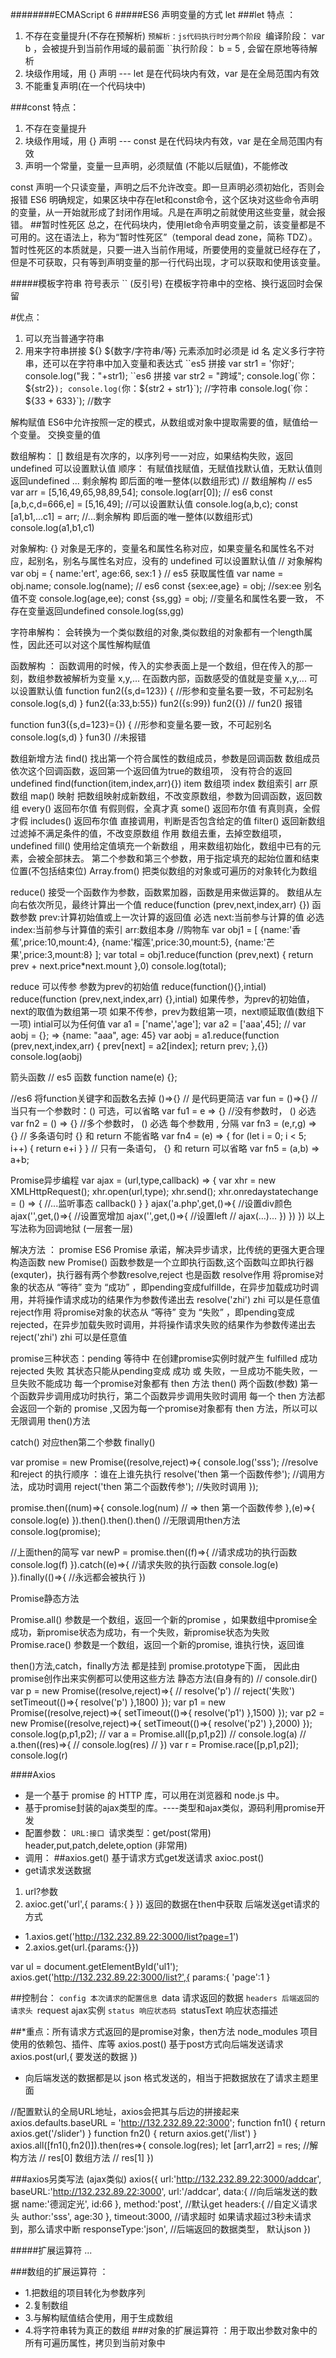 ########ECMAScript 6
#####ES6 声明变量的方式 let
###let 特点 ：
1. 不存在变量提升(不存在预解析)
``预解析：js代码执行时分两个阶段
``编译阶段： var b ，会被提升到当前作用域的最前面
``执行阶段： b = 5 , 会留在原地等待解析
2. 块级作用域，用 {} 声明 --- let 是在代码块内有效，var 是在全局范围内有效
3. 不能重复声明(在一个代码块中)

###const 特点：
1. 不存在变量提升
2. 块级作用域，用 {} 声明 --- const 是在代码块内有效，var 是在全局范围内有效
3. 声明一个常量，变量一旦声明，必须赋值 (不能以后赋值)，不能修改

const 声明一个只读变量，声明之后不允许改变。即一旦声明必须初始化，否则会报错
ES6 明确规定，如果区块中存在let和const命令，这个区块对这些命令声明的变量，从一开始就形成了封闭作用域。凡是在声明之前就使用这些变量，就会报错。
##暂时性死区
总之，在代码块内，使用let命令声明变量之前，该变量都是不可用的。这在语法上，称为“暂时性死区”（temporal dead zone，简称 TDZ）。暂时性死区的本质就是，只要一进入当前作用域，所要使用的变量就已经存在了，但是不可获取，只有等到声明变量的那一行代码出现，才可以获取和使用该变量。


#####模板字符串
符号表示 `` (反引号) 
在模板字符串中的空格、换行返回时会保留

#优点：
1. 可以充当普通字符串
2. 用来字符串拼接 ${} ${数字/字符串/等} 元素添加时必须是 id 名
  定义多行字符串，还可以在字符串中加入变量和表达式
``es5 拼接
var str1 = '你好';
	console.log("我："+str1);
``es6 拼接
	var str2 = "跨域";
	console.log(`你：${str2}`);
	console.log(`你：${str2 + str1}`); //字符串
	console.log(`你：${33 + 633}`); //数字


解构赋值
ES6中允许按照一定的模式，从数组或对象中提取需要的值，赋值给一个变量。
交换变量的值

数组解构： [] 数组是有次序的，以序列号一一对应，如果结构失败，返回undefined
可以设置默认值
顺序： 有赋值找赋值，无赋值找默认值，无默认值则返回undefined
... 剩余解构 即后面的唯一整体(以数组形式)
// 数组解构
// es5
var arr = [5,16,49,65,98,89,54];
console.log(arr[0]);
// es6
const [a,b,c,d=666,e] = [5,16,49]; //可以设置默认值
console.log(a,b,c);
const [a1,b1,...c1] = arr; //...剩余解构 即后面的唯一整体(以数组形式)
console.log(a1,b1,c1)


对象解构: {} 对象是无序的，变量名和属性名称对应，如果变量名和属性名不对应，起别名，别名与属性名对应，没有的 undefined
可以设置默认值
// 对象解构
var obj = {
name:'ert',
age:66,
sex:1
}
// es5 获取属性值
var name = obj.name;
console.log(name);
// es6
const {sex:ee,age} = obj;   //sex:ee 别名 值不变
console.log(age,ee);
const {ss,gg} = obj;       //变量名和属性名要一致， 不存在变量返回undefined
console.log(ss,gg)


字符串解构： 会转换为一个类似数组的对象,类似数组的对象都有一个length属性，因此还可以对这个属性解构赋值

函数解构 ： 函数调用的时候，传入的实参表面上是一个数组，但在传入的那一刻，数组参数被解析为变量 x,y,... 在函数内部，函数感受的值就是变量 x,y,...
可以设置默认值
function fun2({s,d=123}) { //形参和变量名要一致，不可起别名
console.log(s,d)
}
fun2({a:33,b:55})
fun2({s:99})
fun2({})
// fun2() 报错

function fun3({s,d=123}={}) { //形参和变量名要一致，不可起别名
console.log(s,d)
}
fun3() //未报错


数组新增方法
find() 		找出第一个符合属性的数组成员，参数是回调函数 数组成员依次这个回调函数，返回第一个返回值为true的数组项， 没有符合的返回undefined
find(function(item,index,arr){})
item 数组项
index 数组索引
arr 原数组
map() 		映射 把数组映射成新数组，不改变原数组，参数为回调函数，返回数组
every() 	返回布尔值 有假则假，全真才真
some() 		返回布尔值 有真则真，全假才假
includes() 返回布尔值 直接调用，判断是否包含给定的值
filter() 	返回新数组 过滤掉不满足条件的值，不改变原数组
作用 数组去重，去掉空数组项，undefined
fill() 		使用给定值填充一个新数组 ，用来数组初始化，数组中已有的元素，会被全部抹去。
第二个参数和第三个参数，用于指定填充的起始位置和结束位置(不包括结束位)
Array.from() 把类似数组的对象或可遍历的对象转化为数组

reduce() 	接受一个函数作为参数，函数累加器，函数是用来做运算的。 数组从左向右依次所见，最终计算出一个值
reduce(function (prev,next,index,arr) {})
函数参数 prev:计算初始值或上一次计算的返回值 必选
next:当前参与计算的值 必选
index:当前参与计算值的索引
arr:数组本身
//购物车
var obj1 = [
{name:'香蕉',price:10,mount:4},
{name:'榴莲',price:30,mount:5},
{name:'芒果',price:3,mount:8}
];
var total = obj1.reduce(function (prev,next) { 
return prev + next.price*next.mount
},0)
console.log(total);

reduce 可以传参 参数为prev的初始值 reduce(function(){},intial)
reduce(function (prev,next,index,arr) {},intial)
如果传参，为prev的初始值，next的取值为数组第一项
如果不传参，prev为数组第一项，next顺延取值(数组下一项)
intial可以为任何值
var a1 = ['name','age'];
var a2 = ['aaa',45];
// var aobj = {}; => {name: "aaa", age: 45}
var aobj = a1.reduce(function (prev,next,index,arr) { 
prev[next] = a2[index];
return prev; 
},{})
console.log(aobj)



箭头函数
// es5 函数
function name(e) {};

//es6 将function关键字和函数名去掉 ()=>{}
// 是代码更简洁 
var fun = ()=>{}
// 当只有一个参数时：() 可选，可以省略
var fu1 = e => {}
//没有参数时， () 必选
var fn2 = () => {}
//多个参数时， () 必选 每个参数用 , 分隔
var fn3 = (e,r,g) => {}
// 多条语句时 {} 和 return 不能省略
var fn4 = (e) => {
for (let i = 0; i < 5; i++) {
return e+i
}
}
// 只有一条语句， {} 和 return 可以省略
var fn5 = (a,b) => a+b; 



Promise异步编程
var ajax = (url,type,callback) => {
var xhr = new XMLHttpRequest();
xhr.open(url,type);
xhr.send();
xhr.onredaystatechange = () => {
//...监听事态
callback()
}
}
ajax('a.php',get,()=>{
//设置div颜色
ajax('',get,()=>{
//设置宽增加
ajax('',get,()=>{
//设置left
// ajax(...)...
})
})
})
以上写法称为回调地狱 (一层套一层)

解决方法 ： promise    ES6
Promise 承诺，解决异步请求，比传统的更强大更合理 构造函数 new Promise()
函数参数是一个立即执行函数,这个函数叫立即执行器(exquter)，执行器有两个参数resolve,reject 也是函数
resolve作用 将promise对象的状态从 “等待” 变为 “成功” ，即pending变成fulfillde，在异步加载成功时调用，并将操作请求成功的结果作为参数传递出去
resolve('zhi') zhi 可以是任意值
reject作用 将promise对象的状态从 “等待” 变为 “失败” ，即pending变成rejected，在异步加载失败时调用，并将操作请求失败的结果作为参数传递出去
reject('zhi') zhi 可以是任意值

promise三种状态：pending 等待中 在创建promise实例时就产生
fulfilled 成功
rejected 失败
其状态只能从pending变成 成功 或 失败，一旦成功不能失败，一旦失败不能成功
每一个promise对象都有 then 方法
then() 两个函数(参数) 第一个函数异步调用成功时执行，第二个函数异步调用失败时调用
每一个 then 方法都会返回一个新的 promise ,又因为每一个promise对象都有 then 方法，所以可以无限调用 then()方法

catch()        对应then第二个参数
finally()

var promise = new Promise((resolve,reject)=>{
console.log('sss');
//resolve和reject 的执行顺序 ：谁在上谁先执行
resolve('then 第一个函数传参'); //调用方法，成功时调用
reject('then 第二个函数传参'); //失败时调用
});

promise.then((num)=>{
console.log(num) // => then 第一个函数传参
},(e)=>{
console.log(e)
}).then().then().then() //无限调用then方法
console.log(promise);

//上面then的简写
var newP = promise.then((f)=>{
//请求成功的执行函数
console.log(f)
}).catch((e)=>{
//请求失败的执行函数
console.log(e)
}).finally(()=>{
//永远都会被执行
})

Promise静态方法

Promise.all() 参数是一个数组，返回一个新的promise ，如果数组中promise全成功，新promise状态为成功，有一个失败，新promise状态为失败
Promise.race() 参数是一个数组，返回一个新的promise, 谁执行快，返回谁

then()方法,catch，finally方法 都是挂到 promise.prototype下面， 因此由promise创作出来实例都可以使用这些方法 静态方法(自身有的)
// console.dir()
var p = new Promise((resolve,reject)=>{
// resolve('p')
// reject('失败')
setTimeout(()=>{
resolve('p')
},1800)
});
var p1 = new Promise((resolve,reject)=>{
setTimeout(()=>{
resolve('p1')
},1500)
});
var p2 = new Promise((resolve,reject)=>{
setTimeout(()=>{
resolve('p2')
},2000)
});
console.log(p,p1,p2); 
// var a = Promise.all([p,p1,p2])
// console.log(a)
// a.then((res)=>{
// console.log(res)
// })
var r = Promise.race([p,p1,p2]);
console.log(r)


####Axios
- 是一个基于 promise 的 HTTP 库，可以用在浏览器和 node.js 中。
- 基于promise封装的ajax类型的库。----类型和ajax类似，源码利用promise开发
- 配置参数：
``URL:接口
``请求类型：get/post(常用) header,put,patch,delete,option (非常用)
- 调用：
##axios.get() 基于请求方式get发送请求 axioc.post() 
- get请求发送数据
1. url?参数
2. axioc.get('url',{
   params:{ }
  }) 
  返回的数据在then中获取 
  后端发送get请求的方式
- 1.axios.get('http://132.232.89.22:3000/list?page=1')
- 2.axios.get(url.{params:{}})

var ul = document.getElementById('ul1');
axios.get('http://132.232.89.22:3000/list?',{
	params:{
		'page':1
}

##控制台：
``config 本次请求的配置信息
``data 请求返回的数据
``headers 后端返回的请求头
``request ajax实例
``status 响应状态码
``statusText 响应状态描述

##*重点：所有请求方式返回的是promise对象，then方法
	node_modules 项目使用的依赖包、插件、库等
	axios.post() 基于post方式向后端发送请求
	axios.post(url,{
		要发送的数据
	})
- 向后端发送的数据都是以 json 格式发送的，相当于把数据放在了请求主题里面

//配置默认的全局URL地址，axios会把其与后边的拼接起来
axios.defaults.baseURL = 'http://132.232.89.22:3000'; 
function fn1() {
	return axios.get('/slider')
}
function fn2() {
	return axios.get('/list')
}
axios.all([fn1(),fn2()]).then(res=>{
	console.log(res);
let [arr1,arr2] = res; //解构方法
// res[0] 数组方法
// res[1]
})

###axios另类写法 (ajax类似)
axios({
	url:'http://132.232.89.22:3000/addcar',
	baseURL:'http://132.232.89.22:3000',
	url:'/addcar',
	data:{ //向后端发送的数据
	name:'德润定光',
	id:66
	},
	method:'post', //默认get
	headers:{ //自定义请求头
	author:'sss',
	age:30
	},
	timeout:3000, //请求超时 如果请求超过3秒未请求到，那么请求中断
	responseType:'json', //后端返回的数据类型， 默认json
})


#####扩展运算符 ...

###数组的扩展运算符 ：
- 1.把数组的项目转化为参数序列 
- 2.复制数组
- 3.与解构赋值结合使用，用于生成数组
- 4.将字符串转为真正的数组
###对象的扩展运算符 ：用于取出参数对象中的所有可遍历属性，拷贝到当前对象中




